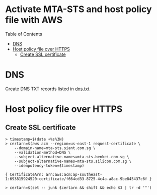 # Activate MTA-STS and host policy file with AWS

Table of Contents
* [DNS](#dns)
* [Host policy file over HTTPS](#policy)
   * [Create SSL certificate](#policy-ssl)



# <a name='dns' />DNS

Create DNS TXT records listed in [dns.txt](./dns.txt)



# <a name='policy' />Host policy file over HTTPS

## <a name='policy-ssl' />Create SSL certificate

```
> timestamp=$(date +%s%3N)
> certarn=$(aws acm --region=us-east-1 request-certificate \
    --domain-name=mta-sts.siant.com.sg \
    --validation-method=DNS \
    --subject-alternative-names=mta-sts.benkei.com.sg \
    --subject-alternative-names=mta-sts.silicon.com.sg \
    --idempotency-token=$timestamp)

{ CertificateArn: arn:aws:acm:ap-southeast-1:693815924520:certificate/f664cd33-8725-4c4a-a8ac-9be845437c6f }

> certarn=$(set -- junk $certarn && shift && echo $3 | tr -d '"')
```
